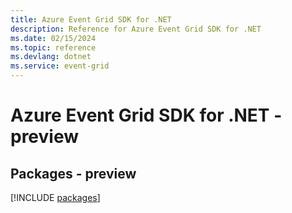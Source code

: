 ```yaml
---
title: Azure Event Grid SDK for .NET
description: Reference for Azure Event Grid SDK for .NET
ms.date: 02/15/2024
ms.topic: reference
ms.devlang: dotnet
ms.service: event-grid
---
```

# Azure Event Grid SDK for .NET - preview
## Packages - preview
[!INCLUDE [packages](event-grid-index.md)]